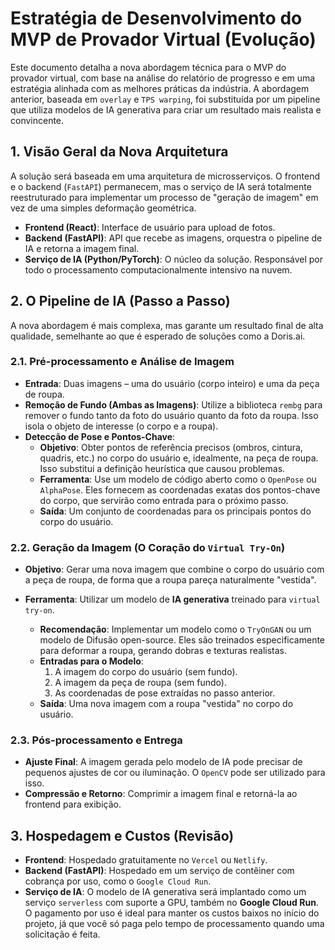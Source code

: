 # Estratégia de Desenvolvimento do MVP de Provador Virtual (Evolução)

Este documento detalha a nova abordagem técnica para o MVP do provador virtual, com base na análise do relatório de progresso e em uma estratégia alinhada com as melhores práticas da indústria. A abordagem anterior, baseada em `overlay` e `TPS warping`, foi substituída por um pipeline que utiliza modelos de IA generativa para criar um resultado mais realista e convincente.

## 1. Visão Geral da Nova Arquitetura

A solução será baseada em uma arquitetura de microsserviços. O frontend e o backend (`FastAPI`) permanecem, mas o serviço de IA será totalmente reestruturado para implementar um processo de "geração de imagem" em vez de uma simples deformação geométrica.

- **Frontend (React)**: Interface de usuário para upload de fotos.
- **Backend (FastAPI)**: API que recebe as imagens, orquestra o pipeline de IA e retorna a imagem final.
- **Serviço de IA (Python/PyTorch)**: O núcleo da solução. Responsável por todo o processamento computacionalmente intensivo na nuvem.

## 2. O Pipeline de IA (Passo a Passo)

A nova abordagem é mais complexa, mas garante um resultado final de alta qualidade, semelhante ao que é esperado de soluções como a Doris.ai.

### 2.1. Pré-processamento e Análise de Imagem

- **Entrada**: Duas imagens – uma do usuário (corpo inteiro) e uma da peça de roupa.
- **Remoção de Fundo (Ambas as Imagens)**: Utilize a biblioteca `rembg` para remover o fundo tanto da foto do usuário quanto da foto da roupa. Isso isola o objeto de interesse (o corpo e a roupa).
- **Detecção de Pose e Pontos-Chave**:
  - **Objetivo**: Obter pontos de referência precisos (ombros, cintura, quadris, etc.) no corpo do usuário e, idealmente, na peça de roupa. Isso substitui a definição heurística que causou problemas.
  - **Ferramenta**: Use um modelo de código aberto como o `OpenPose` ou `AlphaPose`. Eles fornecem as coordenadas exatas dos pontos-chave do corpo, que servirão como entrada para o próximo passo.
  - **Saída**: Um conjunto de coordenadas para os principais pontos do corpo do usuário.

### 2.2. Geração da Imagem (O Coração do `Virtual Try-On`)

- **Objetivo**: Gerar uma nova imagem que combine o corpo do usuário com a peça de roupa, de forma que a roupa pareça naturalmente "vestida".
- **Ferramenta**: Utilizar um modelo de **IA generativa** treinado para `virtual try-on`.

  - **Recomendação**: Implementar um modelo como o `TryOnGAN` ou um modelo de Difusão open-source. Eles são treinados especificamente para deformar a roupa, gerando dobras e texturas realistas.
  - **Entradas para o Modelo**:
    1. A imagem do corpo do usuário (sem fundo).
    2. A imagem da peça de roupa (sem fundo).
    3. As coordenadas de pose extraídas no passo anterior.
  - **Saída**: Uma nova imagem com a roupa "vestida" no corpo do usuário.

### 2.3. Pós-processamento e Entrega

- **Ajuste Final**: A imagem gerada pelo modelo de IA pode precisar de pequenos ajustes de cor ou iluminação. O `OpenCV` pode ser utilizado para isso.
- **Compressão e Retorno**: Comprimir a imagem final e retorná-la ao frontend para exibição.

## 3. Hospedagem e Custos (Revisão)

- **Frontend**: Hospedado gratuitamente no `Vercel` ou `Netlify`.
- **Backend (FastAPI)**: Hospedado em um serviço de contêiner com cobrança por uso, como o `Google Cloud Run`.
- **Serviço de IA**: O modelo de IA generativa será implantado como um serviço `serverless` com suporte a GPU, também no **Google Cloud Run**. O pagamento por uso é ideal para manter os custos baixos no início do projeto, já que você só paga pelo tempo de processamento quando uma solicitação é feita.
